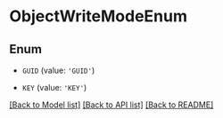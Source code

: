 # ObjectWriteModeEnum


## Enum

* `GUID` (value: `'GUID'`)

* `KEY` (value: `'KEY'`)

[[Back to Model list]](../README.md#documentation-for-models) [[Back to API list]](../README.md#documentation-for-api-endpoints) [[Back to README]](../README.md)
